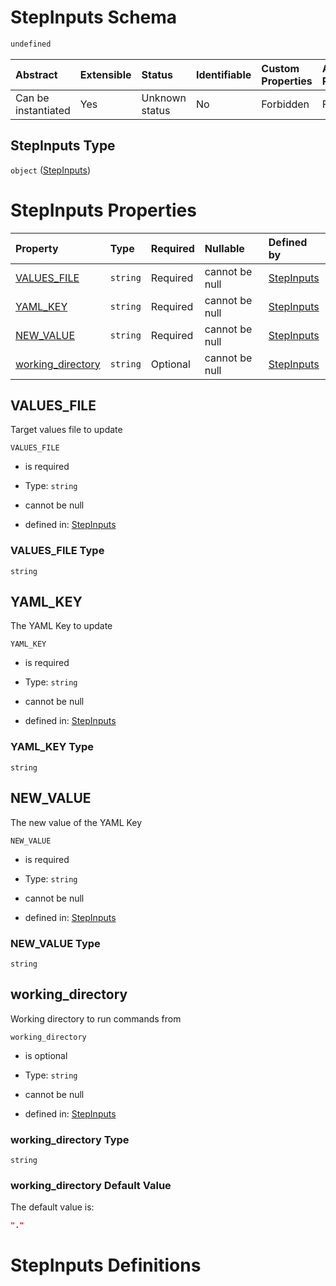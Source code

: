 # StepInputs Schema

```txt
undefined
```



| Abstract            | Extensible | Status         | Identifiable | Custom Properties | Additional Properties | Access Restrictions | Defined In                                                             |
| :------------------ | :--------- | :------------- | :----------- | :---------------- | :-------------------- | :------------------ | :--------------------------------------------------------------------- |
| Can be instantiated | Yes        | Unknown status | No           | Forbidden         | Forbidden             | none                | [inputs.schema.json](../out/inputs.schema.json "open original schema") |

## StepInputs Type

`object` ([StepInputs](inputs.md))

# StepInputs Properties

| Property                                 | Type     | Required | Nullable       | Defined by                                                                                     |
| :--------------------------------------- | :------- | :------- | :------------- | :--------------------------------------------------------------------------------------------- |
| [VALUES\_FILE](#values_file)             | `string` | Required | cannot be null | [StepInputs](inputs-properties-values_file.md "undefined#/properties/VALUES_FILE")             |
| [YAML\_KEY](#yaml_key)                   | `string` | Required | cannot be null | [StepInputs](inputs-properties-yaml_key.md "undefined#/properties/YAML_KEY")                   |
| [NEW\_VALUE](#new_value)                 | `string` | Required | cannot be null | [StepInputs](inputs-properties-new_value.md "undefined#/properties/NEW_VALUE")                 |
| [working\_directory](#working_directory) | `string` | Optional | cannot be null | [StepInputs](inputs-properties-working_directory.md "undefined#/properties/working_directory") |

## VALUES\_FILE

Target values file to update

`VALUES_FILE`

*   is required

*   Type: `string`

*   cannot be null

*   defined in: [StepInputs](inputs-properties-values_file.md "undefined#/properties/VALUES_FILE")

### VALUES\_FILE Type

`string`

## YAML\_KEY

The YAML Key to update

`YAML_KEY`

*   is required

*   Type: `string`

*   cannot be null

*   defined in: [StepInputs](inputs-properties-yaml_key.md "undefined#/properties/YAML_KEY")

### YAML\_KEY Type

`string`

## NEW\_VALUE

The new value of the YAML Key

`NEW_VALUE`

*   is required

*   Type: `string`

*   cannot be null

*   defined in: [StepInputs](inputs-properties-new_value.md "undefined#/properties/NEW_VALUE")

### NEW\_VALUE Type

`string`

## working\_directory

Working directory to run commands from

`working_directory`

*   is optional

*   Type: `string`

*   cannot be null

*   defined in: [StepInputs](inputs-properties-working_directory.md "undefined#/properties/working_directory")

### working\_directory Type

`string`

### working\_directory Default Value

The default value is:

```json
"."
```

# StepInputs Definitions
